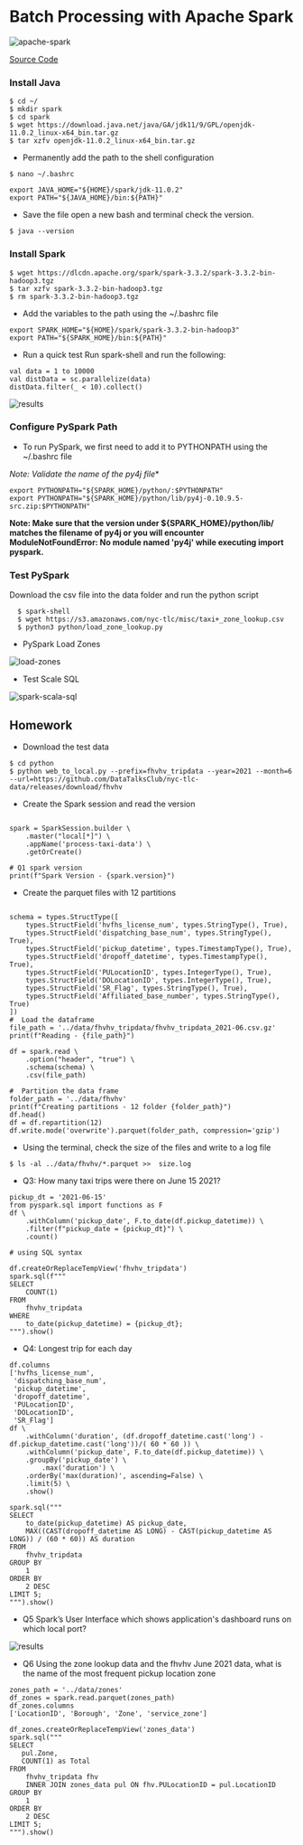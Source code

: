 # Batch Processing with Apache Spark
<img src="images/ozkary-apache-spark.png" alt="apache-spark"/>

[Source Code](python/)

### Install Java
```
$ cd ~/
$ mkdir spark
$ cd spark
$ wget https://download.java.net/java/GA/jdk11/9/GPL/openjdk-11.0.2_linux-x64_bin.tar.gz
$ tar xzfv openjdk-11.0.2_linux-x64_bin.tar.gz
```

- Permanently add the path to the shell configuration 
```
$ nano ~/.bashrc

export JAVA_HOME="${HOME}/spark/jdk-11.0.2"
export PATH="${JAVA_HOME}/bin:${PATH}"
```
- Save the file open a new bash and terminal check the version. 

```
$ java --version
```

### Install Spark
```
$ wget https://dlcdn.apache.org/spark/spark-3.3.2/spark-3.3.2-bin-hadoop3.tgz
$ tar xzfv spark-3.3.2-bin-hadoop3.tgz
$ rm spark-3.3.2-bin-hadoop3.tgz
```
- Add the variables to the path using the  ~/.bashrc file

```
export SPARK_HOME="${HOME}/spark/spark-3.3.2-bin-hadoop3"
export PATH="${SPARK_HOME}/bin:${PATH}"

```

- Run a quick test 
Run spark-shell and run the following:

```
val data = 1 to 10000
val distData = sc.parallelize(data)
distData.filter(_ < 10).collect()
```

<img src="images/spark-shell-test.png" alt="results"/>

### Configure PySpark Path

- To run PySpark, we first need to add it to PYTHONPATH using the  ~/.bashrc file

**Note: Validate the name of the py4j* file**

```
export PYTHONPATH="${SPARK_HOME}/python/:$PYTHONPATH"
export PYTHONPATH="${SPARK_HOME}/python/lib/py4j-0.10.9.5-src.zip:$PYTHONPATH"
```

**Note: Make sure that the version under ${SPARK_HOME}/python/lib/ matches the filename of py4j or you will encounter ModuleNotFoundError: No module named 'py4j' while executing import pyspark.**

### Test PySpark

Download the csv file into the data folder and run the python script

```
  $ spark-shell
  $ wget https://s3.amazonaws.com/nyc-tlc/misc/taxi+_zone_lookup.csv
  $ python3 python/load_zone_lookup.py

```  

- PySpark Load Zones
<img src="images/python-load-zones.png" alt="load-zones"/>

- Test Scale SQL
<img src="images/spark-shell-sql.png" alt="spark-scala-sql"/>

## Homework

- Download the test data

```
$ cd python
$ python web_to_local.py --prefix=fhvhv_tripdata --year=2021 --month=6 --url=https://github.com/DataTalksClub/nyc-tlc-data/releases/download/fhvhv
```

- Create the Spark session and read the version

```

spark = SparkSession.builder \
    .master("local[*]") \
    .appName('process-taxi-data') \
    .getOrCreate()

# Q1 spark version
print(f"Spark Version - {spark.version}")

```

- Create the parquet files with 12 partitions

```

schema = types.StructType([
    types.StructField('hvfhs_license_num', types.StringType(), True),
    types.StructField('dispatching_base_num', types.StringType(), True),
    types.StructField('pickup_datetime', types.TimestampType(), True),
    types.StructField('dropoff_datetime', types.TimestampType(), True),
    types.StructField('PULocationID', types.IntegerType(), True),
    types.StructField('DOLocationID', types.IntegerType(), True),
    types.StructField('SR_Flag', types.StringType(), True),
    types.StructField('Affiliated_base_number', types.StringType(), True)
])
#  Load the dataframe
file_path = '../data/fhvhv_tripdata/fhvhv_tripdata_2021-06.csv.gz'
print(f"Reading - {file_path}")

df = spark.read \
    .option("header", "true") \
    .schema(schema) \
    .csv(file_path)

#  Partition the data frame
folder_path = '../data/fhvhv'
print(f"Creating partitions - 12 folder {folder_path}")
df.head()
df = df.repartition(12)
df.write.mode('overwrite').parquet(folder_path, compression='gzip')

```

- Using the terminal, check the size of the files and write to a log file

```
$ ls -al ../data/fhvhv/*.parquet >>  size.log
```


- Q3: How many taxi trips were there on June 15 2021?

```
pickup_dt = '2021-06-15'
from pyspark.sql import functions as F
df \
    .withColumn('pickup_date', F.to_date(df.pickup_datetime)) \
    .filter(f"pickup_date = {pickup_dt}") \
    .count()

# using SQL syntax

df.createOrReplaceTempView('fhvhv_tripdata')
spark.sql(f"""
SELECT
    COUNT(1)
FROM 
    fhvhv_tripdata
WHERE
    to_date(pickup_datetime) = {pickup_dt};
""").show()
```

- Q4: Longest trip for each day

```
df.columns
['hvfhs_license_num',
 'dispatching_base_num',
 'pickup_datetime',
 'dropoff_datetime',
 'PULocationID',
 'DOLocationID',
 'SR_Flag']
df \
    .withColumn('duration', (df.dropoff_datetime.cast('long') - df.pickup_datetime.cast('long'))/( 60 * 60 )) \
    .withColumn('pickup_date', F.to_date(df.pickup_datetime)) \
    .groupBy('pickup_date') \
        .max('duration') \
    .orderBy('max(duration)', ascending=False) \
    .limit(5) \
    .show()

spark.sql("""
SELECT
    to_date(pickup_datetime) AS pickup_date,
    MAX((CAST(dropoff_datetime AS LONG) - CAST(pickup_datetime AS LONG)) / (60 * 60)) AS duration
FROM 
    fhvhv_tripdata
GROUP BY
    1
ORDER BY
    2 DESC
LIMIT 5;
""").show()
```

- Q5 Spark’s User Interface which shows application's dashboard runs on which local port?

<img src="images/spark-loading.png" alt="results"/>

- Q6 Using the zone lookup data and the fhvhv June 2021 data, what is the name of the most frequent pickup location zone

```
zones_path = '../data/zones'
df_zones = spark.read.parquet(zones_path)
df_zones.columns
['LocationID', 'Borough', 'Zone', 'service_zone']

df_zones.createOrReplaceTempView('zones_data')
spark.sql("""
SELECT
   pul.Zone,
   COUNT(1) as Total
FROM 
    fhvhv_tripdata fhv 
    INNER JOIN zones_data pul ON fhv.PULocationID = pul.LocationID    
GROUP BY 
    1
ORDER BY
    2 DESC
LIMIT 5;
""").show()
```